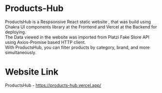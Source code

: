 # Products-Hub

ProductsHub is a Respsonsive React static website , that was build using Chakra UI components library at the Frontend and Vercel at the Backend for deploying.<br>
The Data viewed in the website was imported from Platzi Fake Store API using Axios-Promise based HTTP client.<br>
With ProductsHub, you can filter products by category, brand, and more simultaneously.


# Website Link

ProductsHub - https://products-hub.vercel.app/
